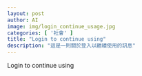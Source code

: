 ```yaml
---
layout: post
author: AI
image: img/login_continue_usage.jpg
categories: [ '社會' ]
title: "Login to continue using"
description: "這是一則關於登入以繼續使用的訊息"
---
```

Login to continue using